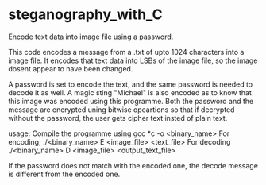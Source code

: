 # steganography_with_C
Encode text data into image file using a password.

This code encodes a message from a .txt of upto 1024 characters into a image file.
It encodes that text data into LSBs of the image file, so the image dosent appear to have been changed.

A password is set to encode the text, and the same password is needed to decode it as well.
A magic sting "Michael" is also encoded as to know that this image was encoded using this programme.
Both the password and the message are encrypted uning bitwise opeartions so that if decrypted without the password, the user gets
cipher text insted of plain text.

usage:
Compile the programme using gcc *c -o <binary_name>
For encoding;
./<binary_name> E <image_file> <text_file> <password>
For decoding
./<binary_name> D <image_file> <output_text_file> <password>

If the password does not match with the encoded one, the decode message is different from the encoded one.
